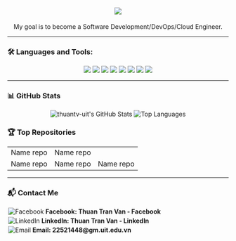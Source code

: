 <h1 align="center">
  <img src="https://readme-typing-svg.herokuapp.com?font=Fira+Code&size=26&pause=1000&color=00FFFF&center=true&vCenter=true&width=430&lines=I'm+Thuan+Tran+Van" />
</h1>

<p align="center">My goal is to become a Software Development/DevOps/Cloud Engineer.</p>

---

### 🛠️ Languages and Tools:

<p align="center">
  <img src="https://img.shields.io/badge/C%23-239120?style=for-the-badge&logo=c-sharp&logoColor=white"/>
  <img src="https://img.shields.io/badge/Java-007396?style=for-the-badge&logo=java&logoColor=white"/>
  <img src="https://img.shields.io/badge/JavaScript-F7DF1E?style=for-the-badge&logo=javascript&logoColor=black"/>
  <img src="https://img.shields.io/badge/TypeScript-3178C6?style=for-the-badge&logo=typescript&logoColor=white"/>
  <img src="https://img.shields.io/badge/HCL-FF69B4?style=for-the-badge&logo=terraform&logoColor=white"/>
  <img src="https://img.shields.io/badge/Shell-4EAA25?style=for-the-badge&logo=gnu-bash&logoColor=white"/>
  <img src="https://img.shields.io/badge/HTML5-E34F26?style=for-the-badge&logo=html5&logoColor=white"/>
  <img src="https://img.shields.io/badge/CSS3-1572B6?style=for-the-badge&logo=css3&logoColor=white"/>
</p>

---

### 📊 GitHub Stats

<p align="center">
  <img src="https://github-readme-stats.vercel.app/api?username=thuantv-uit&show_icons=true&theme=radical&count_private=true" alt="thuantv-uit's GitHub Stats" />
  <img src="https://github-readme-stats.vercel.app/api/top-langs/?username=thuantv-uit&layout=compact&theme=radical&langs_count=8" alt="Top Languages" />
</p>

### 🏆 Top Repositories

<table align="center">
  <tr>
    <td>
      Name repo
    </td>
    <td>
      Name repo
    </td>
  </tr>
  <tr>
    <td>
      Name repo
    </td>
    <td>
      Name repo
    </td>
    <td>
      Name repo
    </td>
  </tr>
</table>

---

### 📬 Contact Me

<div align="left">
<a href="https://www.facebook.com/tran.thuan.225020" target="_blank" style="text-decoration: none; display: inline-block; margin: 2px;">
  <img src="https://img.icons8.com/color/24/facebook.png" alt="Facebook" />
  <strong> Facebook: Thuan Tran Van - Facebook </strong>
</a>
<br/>

<a href="https://www.linkedin.com/in/thuận-trần-văn-6a41a333b/" target="_blank" style="text-decoration: none; display: inline-block; margin: 2px;">
  <img src="https://img.icons8.com/color/24/linkedin.png" alt="LinkedIn" />
  <strong> LinkedIn: Thuan Tran Van - LinkedIn </strong>
</a>
<br/>

<a href="mailto:22521448@gm.uit.edu.vn" target="_blank" style="text-decoration: none; display: inline-block; margin: 2px;">
  <img src="https://img.icons8.com/color/24/gmail.png" alt="Email" />
  <strong> Email: 22521448@gm.uit.edu.vn </strong>
</a>

</div>
